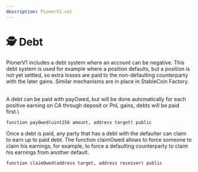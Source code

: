 ```yaml
---
description: PionerV1.sol
---
```


# 🕵 Debt

PionerV1 includes a debt system where an account can be negative. This debt system is used for example where a position defaults, but a position is not yet settled, so extra losses are paid to the non-defaulting counterparty with the later gains. Similar mechanisms are in place in StableCoin Factory.

\
A debt can be paid with payOwed, but will be done automatically for each positive earning on CA through deposit or PnL gains, debts will be paid first.\


```solidity
function payOwed(uint256 amount, address target) public
```

Once a debt is paid, any party that has a debt with the defaulter can claim to earn up to paid debt. The function claimOwed allows to force someone to claim his earnings, for example, to force a defaulting counterparty to claim his earnings from another default.

```solidity
function claimOwed(address target, address receiver) public
```





